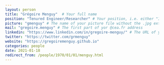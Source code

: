 ```yaml
---
layout: person
title: "Grégoire Menguy"  # Your full name
position: "Tenured Engineer/Researcher" # Your position, i.e. either "Intern", "PhD Student", "Postdoc" or "Tenured Researcher"
picture: "gmenguy" # The name of your picture file without the .jpg extension
mail: "gregoire.menguy" # The first part of yor @cea.fr address
linkedin: "https://www.linkedin.com/in/gregoire-menguy/" # The URL of your Linkedin page if you have one, otherwise remove the line
twitter: "https://twitter.com/grmenguy"
website: "https://gregoiremenguy.github.io"
categories: people
date: 2021-01-18
redirect_from: /people/1970/01/01/menguy.html
---
```


